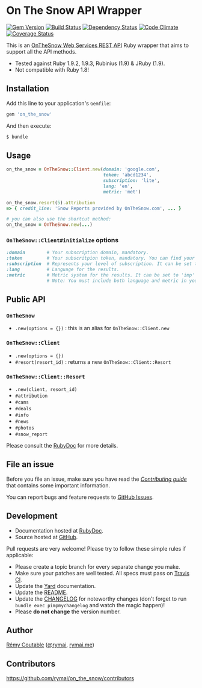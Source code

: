 # On The Snow API Wrapper
[![Gem Version](https://badge.fury.io/rb/on_the_snow.png)](http://badge.fury.io/rb/on_the_snow) [![Build Status](https://secure.travis-ci.org/rymai/on_the_snow.png?branch=master)](http://travis-ci.org/rymai/on_the_snow) [![Dependency Status](https://gemnasium.com/rymai/on_the_snow.png)](https://gemnasium.com/rymai/on_the_snow) [![Code Climate](https://codeclimate.com/github/rymai/on_the_snow.png)](https://codeclimate.com/github/rymai/on_the_snow) [![Coverage Status](https://coveralls.io/repos/rymai/on_the_snow/badge.png?branch=master)](https://coveralls.io/r/rymai/on_the_snow)

This is an [OnTheSnow Web Services REST API](http://www.onthesnow.com/ots/webservice_tools/OTSWebService2009.html) Ruby wrapper that aims to support all the API methods.

* Tested against Ruby 1.9.2, 1.9.3, Rubinius (1.9) & JRuby (1.9).
* Not compatible with Ruby 1.8!

## Installation

Add this line to your application's `Gemfile`:

```bash
gem 'on_the_snow'
```

And then execute:

```bash
$ bundle
```

## Usage

```ruby
on_the_snow = OnTheSnow::Client.new(domain: 'google.com',
                                    token: 'abcd1234',
                                    subscription: 'lite',
                                    lang: 'en',
                                    metric: 'met')

on_the_snow.resort(5).attribution
=> { credit_line: 'Snow Reports provided by OnTheSnow.com', ... }

# you can also use the shortcut method:
on_the_snow = OnTheSnow.new(...)
```

### `OnTheSnow::Client#initialize` options

```ruby
:domain        # Your subscription domain, mandatory.
:token         # Your subscritpion token, mandatory. You can find your token by visiting http://services.onthesnow.com/axis2/services/SnowReport2009/tokens/YOUREMAIL/YOURPASSWORD
:subscription  # Represents your level of subscription. It can be set to 'lite', 'mobile', 'plus' (aka Mobile plus) and 'web', defaults to 'web'.
:lang          # Language for the results.
:metric        # Metric system for the results. It can be set to 'imp' (imperial) and 'met' (metric).
               # Note: You must include both language and metric in your query string to override the default language.
```

## Public API

### `OnTheSnow`

* `.new(options = {})` : this is an alias for `OnTheSnow::Client.new`

### `OnTheSnow::Client`

* `.new(options = {})`
* `#resort(resort_id)` : returns a new `OnTheSnow::Client::Resort`

### `OnTheSnow::Client::Resort`

* `.new(client, resort_id)`
* `#attribution`
* `#cams`
* `#deals`
* `#info`
* `#news`
* `#photos`
* `#snow_report`

Please consult the [RubyDoc](http://rubydoc.info/gems/on_the_snow/frames) for more details.

## File an issue

Before you file an issue, make sure you have read the _[Contributing guide](https://github.com/rymai/on_the_snow/blob/master/CONTRIBUTING.md)_ that contains some important information.

You can report bugs and feature requests to [GitHub Issues](https://github.com/rymai/on_the_snow/issues).

## Development

* Documentation hosted at [RubyDoc](http://rubydoc.info/gems/on_the_snow/frames).
* Source hosted at [GitHub](https://github.com/rymai/on_the_snow).

Pull requests are very welcome! Please try to follow these simple rules if applicable:

* Please create a topic branch for every separate change you make.
* Make sure your patches are well tested. All specs must pass on [Travis CI](https://travis-ci.org/rymai/on_the_snow).
* Update the [Yard](http://yardoc.org/) documentation.
* Update the [README](https://github.com/rymai/on_the_snow/blob/master/README.md).
* Update the [CHANGELOG](https://github.com/rymai/on_the_snow/blob/master/CHANGELOG.md) for noteworthy changes (don't forget to run `bundle exec pimpmychangelog` and watch the magic happen)!
* Please **do not change** the version number.

## Author

[Rémy Coutable](https://github.com/rymai) ([@rymai](http://twitter.com/rymai), [rymai.me](http://rymai.me))

## Contributors

https://github.com/rymai/on_the_snow/contributors

